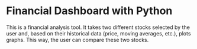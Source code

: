 # Financial Dashboard with Python
This is a financial analysis tool. It takes two different stocks selected by the user and, based on their historical data (price, moving averages, etc.), plots graphs. This way, the user can compare these two stocks.

